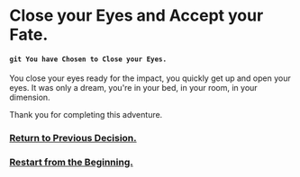 # Close your Eyes and Accept your Fate.
#### `git You have Chosen to Close your Eyes.`

You close your eyes ready for the impact, you quickly get up and open your eyes. It was only a dream, you're in your bed, in your room, in your dimension.

Thank you for completing this adventure.

### [Return to Previous Decision.](option-a.md)
### [Restart from the Beginning.](../../README.md)
